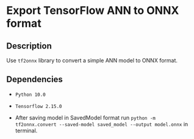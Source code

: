 # Export TensorFlow ANN to ONNX format

## Description
Use `tf2onnx` library to convert a simple ANN model to ONNX format.

## Dependencies
- `Python 10.0`

- `Tensorflow 2.15.0`

- After saving model in SavedModel format run `python -m tf2onnx.convert --saved-model saved_model --output model.onnx` in terminal.